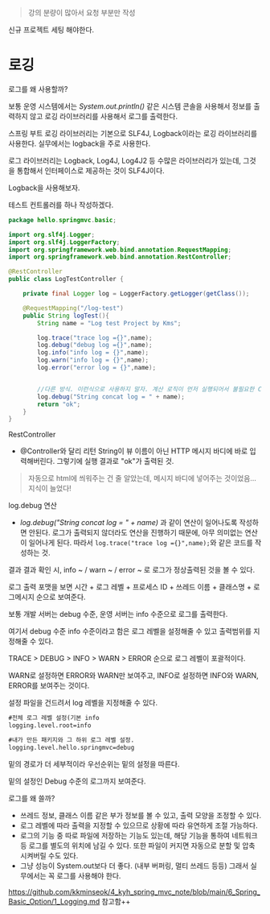 > 강의 분량이 많아서 요청 부분만 작성

신규 프로젝트 세팅 해야한다.

# 로깅

로그를 왜 사용할까?

보통 운영 시스템에서는 _System.out.println()_ 같은 시스템 콘솔을 사용해서 정보를 출력하지 않고 로깅 라이브러리를 사용해서 로그를 출력한다.

스프링 부트 로깅 라이브러리는 기본으로 SLF4J, Logback이라는 로깅 라이브러리를 사용한다.
실무에서는 logback을 주로 사용한다.

로그 라이브러리는 Logback, Log4J, Log4J2 등 수많은 라이브러리가 있는데, 그것을 통합해서 인터페이스로 제공하는 것이 SLF4J이다.

Logback을 사용해보자.

테스트 컨트롤러를 하나 작성하겠다.

```java
package hello.springmvc.basic;

import org.slf4j.Logger;
import org.slf4j.LoggerFactory;
import org.springframework.web.bind.annotation.RequestMapping;
import org.springframework.web.bind.annotation.RestController;

@RestController
public class LogTestController {

    private final Logger log = LoggerFactory.getLogger(getClass());

    @RequestMapping("/log-test")
    public String logTest(){
        String name = "Log test Project by Kms";

        log.trace("trace log ={}",name);
        log.debug("debug log ={}",name);
        log.info("info log = {}",name);
        log.warn("info log = {}",name);
        log.error("error log = {}",name);


        //다른 방식. 이런식으로 사용하지 말자. 계산 로직이 먼저 실행되어서 불필요한 CPU, 메모리 사용으로 이어질 수 있다.
        log.debug("String concat log = " + name);
        return "ok";
    }
}

```

RestController

- @Controller와 달리 리턴 String이 뷰 이름이 아닌 HTTP 메시지 바디에 바로 입력해버린다. 그렇기에 실행 결과로 "ok"가 출력된 것. 

> 자동으로 html에 씌워주는 건 줄 알았는데, 메시지 바디에 넣어주는 것이었음... 지식이 늘었다!

log.debug 연산

- _log.debug("String concat log = " + name)_ 과 같이 연산이 일어나도록 작성하면 안된다.
  로그가 출력되지 않더라도 연산을 진행하기 때문에, 아무 의미없는 연산이 일어나게 된다. 따라서 `log.trace("trace log ={}",name);`와 같은 코드를 작성하는 것.


결과
결과 확인 시, info ~ / warn ~ / error ~ 로 로그가 정상출력된 것을 볼 수 있다.

로그 출력 포맷을 보면 시간 + 로그 레벨 + 프로세스 ID + 쓰레드 이름 + 클래스명 + 로그메시지 순으로 보여준다.

보통 개발 서버는 debug 수준, 운영 서버는 info 수준으로 로그를 출력한다.

여기서 debug 수준 info 수준이라고 함은 로그 레벨을 설정해줄 수 있고 출력범위를 지정해줄 수 있다.

TRACE > DEBUG > INFO > WARN > ERROR 순으로 로그 레벨이 포괄적이다.

WARN로 설정하면 ERROR와 WARN만 보여주고, INFO로 설정하면 INFO와 WARN, ERROR를 보여주는 것이다.

설정 파일을 건드려서 log 레벨을 지정해줄 수 있다.

```xml
#전체 로그 레벨 설정(기본 info
logging.level.root=info

#내가 만든 패키지와 그 하위 로그 레벨 설정.
logging.level.hello.springmvc=debug
```

밑의 경로가 더 세부적이라 우선순위는 밑의 설정을 따른다.

밑의 설정인 Debug 수준의 로그까지 보여준다.

로그를 왜 쓸까?

- 쓰레드 정보, 클래스 이름 같은 부가 정보를 볼 수 있고, 출력 모양을 조정할 수 있다.
- 로그 레벨에 따라 출력을 지정할 수 있으므로 상황에 따라 유연하게 조절 가능하다.
- 로그의 기능 중 따로 파일에 저장하는 기능도 있는데, 해당 기능을 통하여 네트워크 등 로그를 별도의 위치에 남길 수 있다. 또한 파일이 커지면 자동으로 분할 및 압축시켜버릴 수도 있다.
- 그냥 성능이 System.out보다 더 좋다. (내부 버퍼링, 멀티 쓰레드 등등) 그래서 실무에서는 꼭 로그를 사용해야 한다.

https://github.com/kkminseok/4_kyh_spring_mvc_note/blob/main/6_Spring_Basic_Option/1_Logging.md
참고함++
